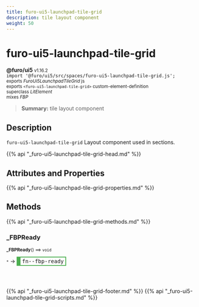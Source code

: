 ```yaml
---
title: furo-ui5-launchpad-tile-grid
description: tile layout component
weight: 50
---
```


# furo-ui5-launchpad-tile-grid
**@furo/ui5** <small>v1.16.2</small>
<br>`import '@furo/ui5/src/spaces/furo-ui5-launchpad-tile-grid.js';`<small>
<br>exports *FuroUi5LaunchpadTileGrid* js
<br>exports `<furo-ui5-launchpad-tile-grid>` custom-element-definition
<br>superclass *LitElement*
<br> mixes *FBP*</small>

> **Summary:** tile layout component

## Description

`furo-ui5-launchpad-tile-grid`
 Layout component used in sections.

{{% api "_furo-ui5-launchpad-tile-grid-head.md" %}}

## Attributes and Properties
{{% api "_furo-ui5-launchpad-tile-grid-properties.md" %}}




## Methods
{{% api "_furo-ui5-launchpad-tile-grid-methods.md" %}}


### **_FBPReady**
<small>**_FBPReady**() ⟹ `void`</small>

<small>`*`</small> →
<span  style="border-width:2px 2px 2px 10px; border-style: solid;border-color:  rgb(76, 175, 80);font-family:monospace; padding:2px 4px;">fn--fbp-ready</span>



<br><br>




{{% api "_furo-ui5-launchpad-tile-grid-footer.md" %}}
{{% api "_furo-ui5-launchpad-tile-grid-scripts.md" %}}
